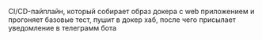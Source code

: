 CI/CD-пайплайн, который собирает образ докера с web приложением и прогоняет базовые тест, пушит в докер хаб, после чего присылает уведомление в телеграмм бота 
